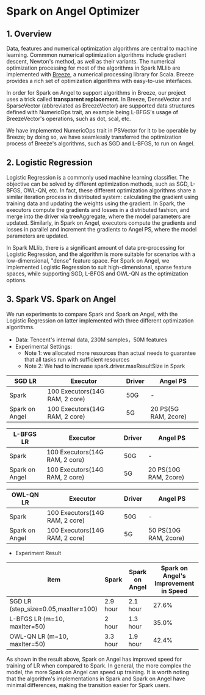 # Spark on Angel Optimizer

## 1. Overview
Data, features and numerical optimization algorithms are central to machine learning. Commmon numerical optimization algorithms include gradient descent, Newton's method, as well as their variants. The numerical optimization processing for most of the algorithms in Spark MLlib are implemented with [Breeze](https://github.com/scalanlp/breeze), a numerical processing library for Scala. Breeze provides a rich set of optimization algorithms with easy-to-use interfaces. 

In order for Spark on Angel to support algorithms in Breeze, our project uses a trick called **transparent replacement**. In Breeze, DenseVector and SparseVector (abbreviated as BreezeVector) are supported data structures defined with NumericOps trait, an example being L-BFGS's usage of BreezeVector's operations, such as dot, scal, etc. 

We have implemented NumericOps trait in PSVector for it to be operable by Breeze; by doing so, we have seamlessly transferred the optimization process of Breeze's algorithms, such as SGD and L-BFGS, to run on Angel. 

## 2. Logistic Regression
Logistic Regression is a commonly used machine learning classifier. The objective can be solved by different optimization methods, such as SGD, L-BFGS, OWL-QN, etc. In fact, these different optimization algorithms share a similar iteration process in distributed system: calculating the gradient using training data and updating the weights using the gradient. In Spark, the executors compute the gradients and losses in a distributed fashion, and merge into the driver via treeAggregate, where the model parameters are updated. Similarly, in Spark on Angel, executors compute the gradients and losses in parallel and increment the gradients to Angel PS, where the model parameters are updated.

In Spark MLlib, there is a significant amount of data pre-processing for Logistic Regression, and the algorithm is more suitable for scenarios with a low-dimensional, "dense" feature space. For Spark on Angel, we implemented Logistic Regression to suit high-dimensional, sparse feature spaces, while supporting SGD, L-BFGS and OWL-QN as the optimization options. 

## 3. Spark VS. Spark on Angel

We run experiments to compare Spark and Spark on Angel, with the Logistic Regression on latter implemented with three different optimization algorithms.

- Data: Tencent's internal data, 230M samples，50M features
- Experimental Settings: 
  + Note 1: we allocated more resources than actual needs to guarantee that all tasks run with sufficient resources   
  + Note 2: We had to increase spark.driver.maxResultSize in Spark


|  SGD LR   |     Executor                     |  Driver   |  Angel PS   |
|---|---|---|---|
| Spark | 100 Executors(14G RAM, 2 core)   | 50G        | -   |
| Spark on Angel  |  100 Executors(14G RAM, 2 core)  | 5G | 20 PS(5G RAM, 2core)  |

|  L-BFGS LR   |     Executor                     |  Driver   |  Angel PS   |
|---|---|---|---|
| Spark | 100 Executors(14G RAM, 2 core)   | 50G        | -   |
| Spark on Angel  |  100 Executors(14G RAM, 2 core)  | 5G | 20 PS(10G RAM, 2core)  |

|  OWL-QN LR   |     Executor                     |  Driver   |  Angel PS   |
|---|---|---|---|
| Spark | 100 Executors(14G RAM, 2 core)   | 50G        | -   |
| Spark on Angel  |  100 Executors(14G RAM, 2 core)  | 5G | 50 PS(10G RAM, 2core)  |

- Experiment Result

| item   |  Spark  |  Spark on Angel  |  Spark on Angel's Improvement in Speed   |
|---|---|---|---|
|SGD LR (step_size=0.05,maxIter=100) | 2.9 hour   | 2.1 hour   | 27.6%  |
|L-BFGS LR (m=10, maxIter=50)        | 2 hour     | 1.3 hour   | 35.0%  |
|OWL-QN LR (m=10, maxIter=50)        | 3.3 hour   | 1.9 hour   | 42.4%  |

As shown in the result above, Spark on Angel has improved speed for training of LR when compared to Spark. In general, the more complex the model, the more Spark on Angel can speed up training. It is worth noting that the algorithm's implementations in Spark and Spark on Angel have minimal differences, making the transition easier for Spark users.
